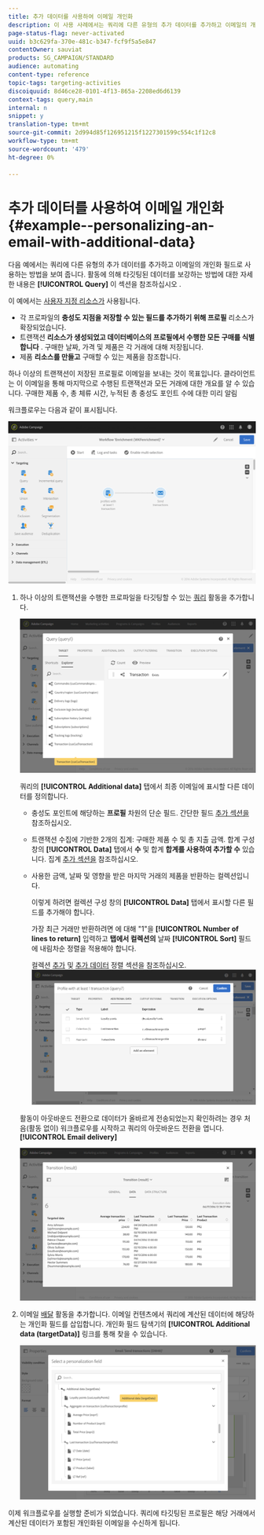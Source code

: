 ```yaml
---
title: 추가 데이터를 사용하여 이메일 개인화
description: 이 사용 사례에서는 쿼리에 다른 유형의 추가 데이터를 추가하고 이메일의 개인화 필드로 사용하는 방법을 설명합니다.
page-status-flag: never-activated
uuid: b3c629fa-370e-481c-b347-fcf9f5a5e847
contentOwner: sauviat
products: SG_CAMPAIGN/STANDARD
audience: automating
content-type: reference
topic-tags: targeting-activities
discoiquuid: 8d46ce28-0101-4f13-865a-2208ed6d6139
context-tags: query,main
internal: n
snippet: y
translation-type: tm+mt
source-git-commit: 2d994d85f126951215f1227301599c554c1f12c8
workflow-type: tm+mt
source-wordcount: '479'
ht-degree: 0%

---
```



# 추가 데이터를 사용하여 이메일 개인화 {#example--personalizing-an-email-with-additional-data}

다음 예에서는 쿼리에 다른 유형의 추가 데이터를 추가하고 이메일의 개인화 필드로 사용하는 방법을 보여 줍니다. 활동에 의해 타깃팅된 데이터를 보강하는 방법에 대한 자세한 내용은 **[!UICONTROL Query]** 이 섹션을 참조하십시오 [](../../automating/using/query.md#enriching-data).

이 예에서는 [사용자 지정 리소스가](../../developing/using/data-model-concepts.md) 사용됩니다.

* 각 프로파일의 **충성도 지점을 저장할 수 있는 필드를 추가하기 위해 프로필** 리소스가 확장되었습니다.
* 트랜잭션 **리소스가 생성되었고 데이터베이스의 프로필에서 수행한 모든 구매를 식별합니다** . 구매한 날짜, 가격 및 제품은 각 거래에 대해 저장됩니다.
* 제품 **리소스를 만들고** 구매할 수 있는 제품을 참조합니다.

하나 이상의 트랜잭션이 저장된 프로필로 이메일을 보내는 것이 목표입니다. 클라이언트는 이 이메일을 통해 마지막으로 수행된 트랜잭션과 모든 거래에 대한 개요를 알 수 있습니다. 구매한 제품 수, 총 체류 시간, 누적된 총 충성도 포인트 수에 대한 미리 알림

워크플로우는 다음과 같이 표시됩니다.

![](assets/enrichment_example1.png)

1. 하나 이상의 트랜잭션을 수행한 프로파일을 타깃팅할 수 있는 [쿼리](../../automating/using/query.md) 활동을 추가합니다.

   ![](assets/enrichment_example2.png)

   쿼리의 **[!UICONTROL Additional data]** 탭에서 최종 이메일에 표시할 다른 데이터를 정의합니다.

   * 충성도 포인트에 해당하는 **프로필** 차원의 단순 필드. 간단한 필드 [추가 섹션을](../../automating/using/query.md#adding-a-simple-field) 참조하십시오.
   * 트랜잭션 수집에 기반한 2개의 집계: 구매한 제품 수 및 총 지출 금액. 합계 구성 창의 **[!UICONTROL Data]** 탭에서 **수** 및 합계 **합계를 사용하여 추가할 수** 있습니다. 집계 [추가 섹션을](../../automating/using/query.md#adding-an-aggregate) 참조하십시오.
   * 사용한 금액, 날짜 및 영향을 받은 마지막 거래의 제품을 반환하는 컬렉션입니다.

      이렇게 하려면 컬렉션 구성 창의 **[!UICONTROL Data]** 탭에서 표시할 다른 필드를 추가해야 합니다.

      가장 최근 거래만 반환하려면 에 대해 &quot;1&quot;을 **[!UICONTROL Number of lines to return]** 입력하고 **탭에서 컬렉션의** 날짜 **[!UICONTROL Sort]** 필드에 내림차순 정렬을 적용해야 합니다.

      컬렉션 [추가](../../automating/using/query.md#adding-a-collection) 및 [추가 데이터](../../automating/using/query.md#sorting-additional-data) 정렬 섹션을 참조하십시오.
   ![](assets/enrichment_example4.png)

   활동이 아웃바운드 전환으로 데이터가 올바르게 전송되었는지 확인하려는 경우 처음(활동 없이) 워크플로우를 시작하고 쿼리의 아웃바운드 전환을 엽니다. **[!UICONTROL Email delivery]**

   ![](assets/enrichment_example5.png)

1. 이메일 [배달](../../automating/using/email-delivery.md) 활동을 추가합니다. 이메일 컨텐츠에서 쿼리에 계산된 데이터에 해당하는 개인화 필드를 삽입합니다. 개인화 필드 탐색기의 **[!UICONTROL Additional data (targetData)]** 링크를 통해 찾을 수 있습니다.

   ![](assets/enrichment_example3.png)

이제 워크플로우를 실행할 준비가 되었습니다. 쿼리에 타깃팅된 프로필은 해당 거래에서 계산된 데이터가 포함된 개인화된 이메일을 수신하게 됩니다.
